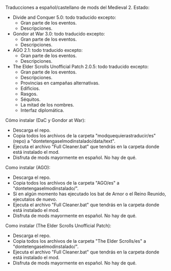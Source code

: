 Traducciones a español/castellano de mods del Medieval 2. Estado:
- Divide and Conquer 5.0: todo traducido excepto:
    - Gran parte de los eventos.
    - Descripciones.
- Gondor at War 3.0: todo traducido excepto:
    - Gran parte de los eventos.
    - Descripciones.
- AGO 2.1: todo traducido excepto:
    - Gran parte de los eventos.
    - Descripciones.
- The Elder Scrolls Unofficial Patch 2.0.5: todo traducido excepto:
    - Gran parte de los eventos.
    - Descripciones.
    - Provincias en campañas alternativas.
    - Edificios.
    - Rasgos.
    - Séquitos.
    - La mitad de los nombres.
    - Interfaz diplomática.

Cómo instalar (DaC y Gondor at War):
- Descarga el repo.
- Copia todos los archivos de la carpeta "modquequierastraducir/es" (repo) a "dontetengaselmodinstalado/data/text".
- Ejecuta el archivo "Full Cleaner.bat" que tendrás en la carpeta donde está instalado el mod.
- Disfruta de mods mayormente en español. No hay de qué.

Como instalar (AGO):
- Descarga el repo.
- Copia todos los archivos de la carpeta "AGO/es" a "dontetengaselmodinstalado/".
- Si en algún momento has ejecutado los bat de Arnor o el Reino Reunido, ejecutalos de nuevo.
- Ejecuta el archivo "Full Cleaner.bat" que tendrás en la carpeta donde está instalado el mod.
- Disfruta de mods mayormente en español. No hay de qué.

Como instalar (The Elder Scrolls Unofficial Patch):
- Descarga el repo.
- Copia todos los archivos de la carpeta "The Elder Scrolls/es" a "dontetengaselmodinstalado/".
- Ejecuta el archivo "Full Cleaner.bat" que tendrás en la carpeta donde está instalado el mod.
- Disfruta de mods mayormente en español. No hay de qué.
